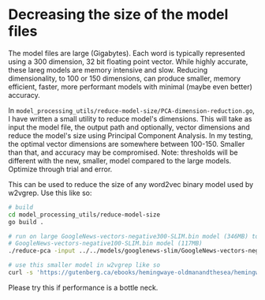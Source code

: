 # Decreasing the size of the model files

The model files are large (Gigabytes). Each word is typically represented using a 300 dimension, 32 bit floating point vector. While highly accurate, these lareg models are memory intensive and slow. Reducing dimensionality, to 100 or 150 dimensions, can produce smaller, memory efficient, faster, more performant models with minimal (maybe even better) accuracy. 

In `model_processing_utils/reduce-model-size/PCA-dimension-reduction.go`, I have written a small utility to reduce model's dimensions. This will take as input the model file, the output path and optionally, vector dimensions and reduce the model's size using Principal Component Analysis. In my testing, the optimal vector dimensions are somewhere between 100-150. Smaller than that, and accuracy may be compromised. Note: thresholds will be different with the new, smaller, model compared to the large models. Optimize through trial and error.

This can be used to reduce the size of any word2vec binary model used by w2vgrep. Use this like so:

```bash
# build
cd model_processing_utils/reduce-model-size
go build .

# run on large GoogleNews-vectors-negative300-SLIM.bin model (346MB) to make smaller
# GoogleNews-vectors-negative100-SLIM.bin model (117MB)
./reduce-pca -input ../../models/googlenews-slim/GoogleNews-vectors-negative300-SLIM.bin -output ../../models/googlenews-slim/GoogleNews-vectors-negative100-SLIM.bin -dim 100

# use this smaller model in w2vgrep like so
curl -s 'https://gutenberg.ca/ebooks/hemingwaye-oldmanandthesea/hemingwaye-oldmanandthesea-00-t.txt' | bin/w2vgrep.linux.amd64 -n -t 0.5 -m models/googlenews-slim/GoogleNews-vectors-negative100-SLIM.bin --line-number death
```

Please try this if performance is a bottle neck.